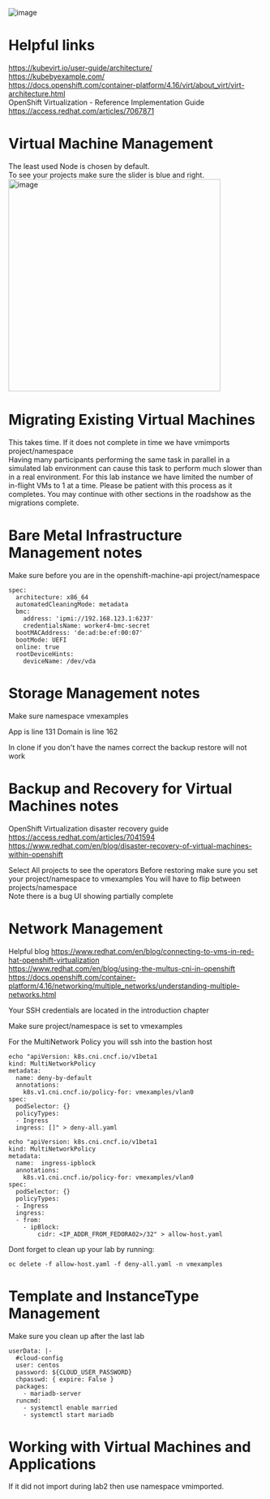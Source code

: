 ![image](https://github.com/cnduffield/OCPVirtNotes/assets/16171877/17c1537c-9403-4828-b7da-fd1a257b10c3)

# Helpful links
https://kubevirt.io/user-guide/architecture/ <br>
https://kubebyexample.com/ <br>
https://docs.openshift.com/container-platform/4.16/virt/about_virt/virt-architecture.html <br>
OpenShift Virtualization - Reference Implementation Guide 
https://access.redhat.com/articles/7067871


# Virtual Machine Management
The least used Node is chosen by default. <br>
To see your projects make sure the slider is blue and right. <br>
<img width="418" alt="image" src="https://github.com/user-attachments/assets/8ac0801c-b35e-415a-8b63-13313d81a0f1">


# Migrating Existing Virtual Machines
This takes time. If it does not complete in time we have vmimports project/namespace <br>
Having many participants performing the same task in parallel in a simulated lab environment can cause this task to perform much slower than in a real environment. For this lab instance we have limited the number of in-flight VMs to 1 at a time. Please be patient with this process as it completes. You may continue with other sections in the roadshow as the migrations complete.

# Bare Metal Infrastructure Management notes

  Make sure before you are in the openshift-machine-api project/namespace
  
  ```
  spec:
    architecture: x86_64
    automatedCleaningMode: metadata
    bmc:
      address: 'ipmi://192.168.123.1:6237'
      credentialsName: worker4-bmc-secret
    bootMACAddress: 'de:ad:be:ef:00:07'
    bootMode: UEFI
    online: true
    rootDeviceHints:
      deviceName: /dev/vda
  ```


# Storage Management notes

Make sure namespace vmexamples


App is line 131
Domain is line 162

In clone if you don't have the names correct the backup restore will not work

# Backup and Recovery for Virtual Machines notes
OpenShift Virtualization disaster recovery guide <br>
https://access.redhat.com/articles/7041594 <br>
https://www.redhat.com/en/blog/disaster-recovery-of-virtual-machines-within-openshift <br>

Select  All projects to see the operators
Before restoring make sure you set your project/namespace to vmexamples
You will have to flip between projects/namespace <br>
Note there is a bug UI showing partially complete


# Network Management
Helpful blog
https://www.redhat.com/en/blog/connecting-to-vms-in-red-hat-openshift-virtualization <br>
https://www.redhat.com/en/blog/using-the-multus-cni-in-openshift <br>
https://docs.openshift.com/container-platform/4.16/networking/multiple_networks/understanding-multiple-networks.html <br>

Your SSH credentials are located in the introduction chapter

Make sure project/namespace is set to vmexamples

For the MultiNetwork Policy you will ssh into the bastion host
```
echo "apiVersion: k8s.cni.cncf.io/v1beta1
kind: MultiNetworkPolicy
metadata:
  name: deny-by-default
  annotations:
    k8s.v1.cni.cncf.io/policy-for: vmexamples/vlan0
spec:
  podSelector: {}
  policyTypes:
  - Ingress
  ingress: []" > deny-all.yaml
```
```
echo "apiVersion: k8s.cni.cncf.io/v1beta1
kind: MultiNetworkPolicy
metadata:
  name:  ingress-ipblock
  annotations:
    k8s.v1.cni.cncf.io/policy-for: vmexamples/vlan0
spec:
  podSelector: {}
  policyTypes:
  - Ingress
  ingress:
  - from:
    - ipBlock:
        cidr: <IP_ADDR_FROM_FEDORA02>/32" > allow-host.yaml
```
Dont forget to clean up your lab by running:
```
oc delete -f allow-host.yaml -f deny-all.yaml -n vmexamples
```

# Template and InstanceType Management
Make sure you clean up after the last lab
```
userData: |-
  #cloud-config
  user: centos
  password: ${CLOUD_USER_PASSWORD}
  chpasswd: { expire: False }
  packages:
    - mariadb-server
  runcmd:
    - systemctl enable married
    - systemctl start mariadb
```

# Working with Virtual Machines and Applications

If it did not import during lab2 then use namespace vmimported.

